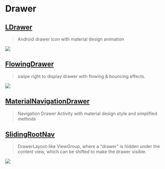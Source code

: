 Drawer
==

[LDrawer](https://github.com/keklikhasan/LDrawer)
--
> Android drawer icon with material design animation


![](https://raw.githubusercontent.com/IkiMuhendis/LDrawer/master/images/animated.gif)

[FlowingDrawer](https://github.com/mxn21/FlowingDrawer)
--
> swipe right to display drawer with flowing & bouncing effects.

![](https://camo.githubusercontent.com/a7131784a75e6f07646108b8304b0a0d4efd306b/687474703a2f2f62616f62616f6c6f7665796f752e636f6d2f666c6f77696e676472617765722e676966)

[MaterialNavigationDrawer](https://github.com/neokree/MaterialNavigationDrawer)
--
> Navigation Drawer Activity with material design style and simplified methods

## [SlidingRootNav](https://github.com/yarolegovich/SlidingRootNav)
> DrawerLayout-like ViewGroup, where a "drawer" is hidden under the content view, which can be shifted to make the drawer visible.

![](https://github.com/yarolegovich/SlidingRootNav/raw/master/art/sample.gif)
